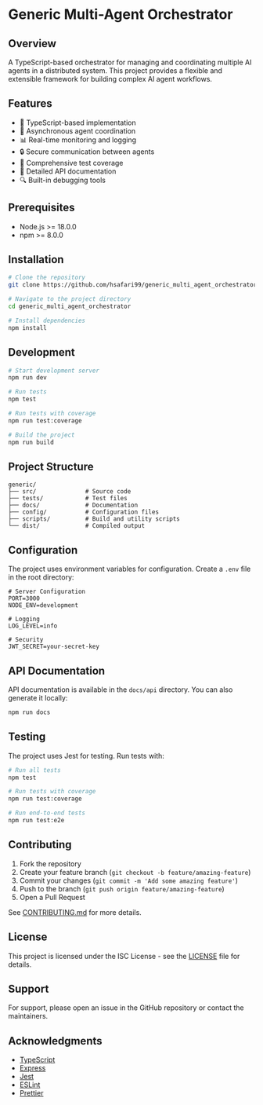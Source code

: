 # Generic Multi-Agent Orchestrator

## Overview
A TypeScript-based orchestrator for managing and coordinating multiple AI agents in a distributed system. This project provides a flexible and extensible framework for building complex AI agent workflows.

## Features
- 🚀 TypeScript-based implementation
- 🔄 Asynchronous agent coordination
- 📊 Real-time monitoring and logging
- 🔒 Secure communication between agents
- 🧪 Comprehensive test coverage
- 📝 Detailed API documentation
- 🔍 Built-in debugging tools

## Prerequisites
- Node.js >= 18.0.0
- npm >= 8.0.0

## Installation
```bash
# Clone the repository
git clone https://github.com/hsafari99/generic_multi_agent_orchestrator.git

# Navigate to the project directory
cd generic_multi_agent_orchestrator

# Install dependencies
npm install
```

## Development
```bash
# Start development server
npm run dev

# Run tests
npm test

# Run tests with coverage
npm run test:coverage

# Build the project
npm run build
```

## Project Structure
```
generic/
├── src/              # Source code
├── tests/            # Test files
├── docs/             # Documentation
├── config/           # Configuration files
├── scripts/          # Build and utility scripts
└── dist/             # Compiled output
```

## Configuration
The project uses environment variables for configuration. Create a `.env` file in the root directory:

```env
# Server Configuration
PORT=3000
NODE_ENV=development

# Logging
LOG_LEVEL=info

# Security
JWT_SECRET=your-secret-key
```

## API Documentation
API documentation is available in the `docs/api` directory. You can also generate it locally:

```bash
npm run docs
```

## Testing
The project uses Jest for testing. Run tests with:

```bash
# Run all tests
npm test

# Run tests with coverage
npm run test:coverage

# Run end-to-end tests
npm run test:e2e
```

## Contributing
1. Fork the repository
2. Create your feature branch (`git checkout -b feature/amazing-feature`)
3. Commit your changes (`git commit -m 'Add some amazing feature'`)
4. Push to the branch (`git push origin feature/amazing-feature`)
5. Open a Pull Request

See [CONTRIBUTING.md](CONTRIBUTING.md) for more details.

## License
This project is licensed under the ISC License - see the [LICENSE](LICENSE) file for details.

## Support
For support, please open an issue in the GitHub repository or contact the maintainers.

## Acknowledgments
- [TypeScript](https://www.typescriptlang.org/)
- [Express](https://expressjs.com/)
- [Jest](https://jestjs.io/)
- [ESLint](https://eslint.org/)
- [Prettier](https://prettier.io/) 